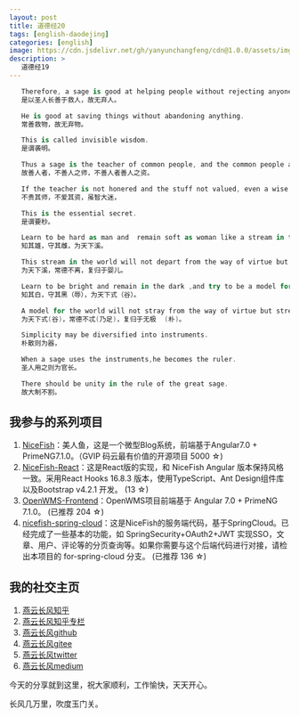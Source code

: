 ```yaml
---
layout: post
title: 道德经20
tags: [english-daodejing]
categories: [english]
image: https://cdn.jsdelivr.net/gh/yanyunchangfeng/cdn@1.0.0/assets/img/blog/english-grammer/english-grammer-cover5.png
description: >
   道德经19
---
```

 ```swift
    Therefore, a sage is good at helping people without rejecting anyone.
    是以圣人长善于救人，故无弃人。
 ```
 ```swift
    He is good at saving things without abandoning anything.
    常善救物，故无弃物。
 ```
 ```swift
    This is called invisible wisdom.
    是谓袭明。
 ```
 ```swift
    Thus a sage is the teacher of common people, and the common people are the stuff for good men.
    故善人者，不善人之师，不善人者善人之资。
 ```
 ```swift
    If the teacher is not honered and the stuff not valued, even a wise will be at a loss.
    不贵其师，不爱其资，虽智大迷，
 ```
 ```swift
    This is the essential secret.
    是谓要秒。
 ```
 ```swift
    Learn to be hard as man and  remain soft as woman like a stream in the world.
    知其雄，守其雌，为天下溪。
 ```
 ```swift
    This stream in the world will not depart from the way of virtue but rejuvenate to its infancy.
    为天下溪，常德不离，复归于婴儿。
 ```
 ```swift
    Learn to be bright and remain in the dark ,and try to be a model for the world.
    知其白，守其黑（辱），为天下式（谷）。
 ```
 ```swift
    A model for the world will not stray from the way of virtue but stretch to infinity. 
    为天下式(谷)，常德不忒(乃足)，复归于无极  (朴)。
 ```
 ```swift
    Simplicity may be diversified into instruments.
    朴散则为器，
 ```
 ```swift
    When a sage uses the instruments,he becomes the ruler.
    圣人用之则为官长。
 ```
 ```swift
    There should be unity in the rule of the great sage.
    故大制不割。
 ```

## 我参与的系列项目

1. [NiceFish]( https://gitee.com/mumu-osc/NiceFish)：美人鱼，这是一个微型Blog系统，前端基于Angular7.0 + PrimeNG7.1.0。（GVIP 码云最有价值的开源项目 5000 ☆)
2. [NiceFish-React]( https://github.com/damoqiongqiu/NiceFish-React)：这是React版的实现，和 NiceFish Angular 版本保持风格一致。采用React Hooks 16.8.3 版本，使用TypeScript、Ant Design组件库以及Bootstrap v4.2.1 开发。  (13 ☆)
3. [OpenWMS-Frontend](https://gitee.com/mumu-osc/OpenWMS-Frontend)：OpenWMS项目前端基于 Angular 7.0 + PrimeNG 7.1.0。  (已推荐 204 ☆)
4. [nicefish-spring-cloud](https://gitee.com/mumu-osc/nicefish-spring-cloud)：这是NiceFish的服务端代码，基于SpringCloud。已经完成了一些基本的功能，如 SpringSecurity+OAuth2+JWT 实现SSO，文章、用户、评论等的分页查询等。如果你需要与这个后端代码进行对接，请检出本项目的 for-spring-cloud 分支。 (已推荐 136 ☆)

## 我的社交主页  

1. [燕云长风知乎](https://zhihu.com/people/hbxyxuxiaodong)  
2. [燕云长风知乎专栏](https://zhuanlan.zhihu.com/yanyunchangfeng)  
3. [燕云长风github](https://github.com/yanyunchangfeng)  
4. [燕云长风gitee](https://gitee.com/yanyunchangfeng)  
5. [燕云长风twitter](https://twitter.com/yanyunchangfeng)  
6. [燕云长风medium](https://medium.com/@yanyunchangfeng) 

今天的分享就到这里，祝大家顺利，工作愉快，天天开心。

长风几万里，吹度玉门关。